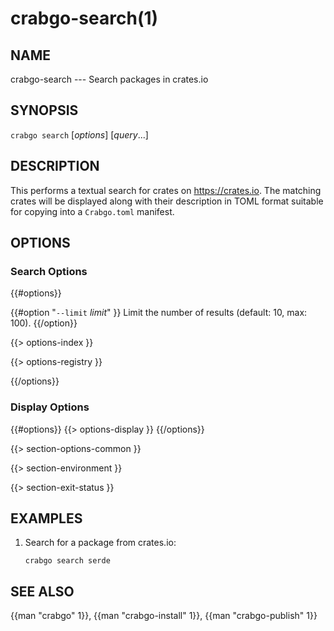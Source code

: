 # crabgo-search(1)

## NAME

crabgo-search --- Search packages in crates.io

## SYNOPSIS

`crabgo search` [_options_] [_query_...]

## DESCRIPTION

This performs a textual search for crates on <https://crates.io>. The matching
crates will be displayed along with their description in TOML format suitable
for copying into a `Crabgo.toml` manifest.

## OPTIONS

### Search Options

{{#options}}

{{#option "`--limit` _limit_" }}
Limit the number of results (default: 10, max: 100).
{{/option}}

{{> options-index }}

{{> options-registry }}

{{/options}}

### Display Options

{{#options}}
{{> options-display }}
{{/options}}

{{> section-options-common }}

{{> section-environment }}

{{> section-exit-status }}

## EXAMPLES

1. Search for a package from crates.io:

       crabgo search serde

## SEE ALSO
{{man "crabgo" 1}}, {{man "crabgo-install" 1}}, {{man "crabgo-publish" 1}}
